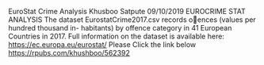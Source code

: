 EuroStat Crime Analysis
Khusboo Satpute
09/10/2019
EUROCRIME STAT ANALYSIS
The dataset EurostatCrime2017.csv records oences (values per hundred thousand in- habitants) by offence category in 41 European Countries in 2017. Full information on the dataset is available here: https://ec.europa.eu/eurostat/
Please Click the link below
https://rpubs.com/khushboo/562392
